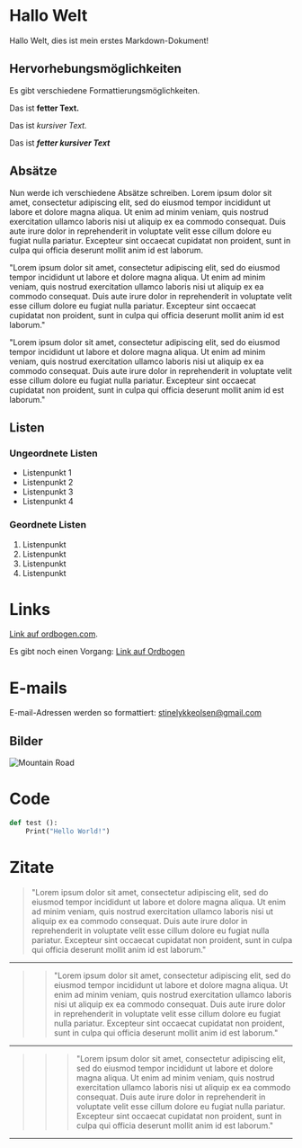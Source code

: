 # Hallo Welt

Hallo Welt, dies ist mein erstes Markdown-Dokument!

## Hervorhebungsmöglichkeiten

Es gibt verschiedene Formattierungsmöglichkeiten.

Das ist **fetter Text.**

Das ist *kursiver Text.*

Das ist ***fetter kursiver Text***

## Absätze

Nun werde ich verschiedene Absätze schreiben. 
Lorem ipsum dolor sit amet, consectetur adipiscing elit, sed do eiusmod tempor incididunt ut labore et dolore magna aliqua. Ut enim ad minim veniam, quis nostrud exercitation ullamco laboris nisi ut aliquip ex ea commodo consequat. Duis aute irure dolor in reprehenderit in voluptate velit esse cillum dolore eu fugiat nulla pariatur. Excepteur sint occaecat cupidatat non proident, sunt in culpa qui officia deserunt mollit anim id est laborum.

"Lorem ipsum dolor sit amet, consectetur adipiscing elit, sed do eiusmod tempor incididunt ut labore et dolore magna aliqua. Ut enim ad minim veniam, quis nostrud exercitation ullamco laboris nisi ut aliquip ex ea commodo consequat. Duis aute irure dolor in reprehenderit in voluptate velit esse cillum dolore eu fugiat nulla pariatur. Excepteur sint occaecat cupidatat non proident, sunt in culpa qui officia deserunt mollit anim id est laborum."

"Lorem ipsum dolor sit amet, consectetur adipiscing elit, sed do eiusmod tempor incididunt ut labore et dolore magna aliqua. Ut enim ad minim veniam, quis nostrud exercitation ullamco laboris nisi ut aliquip ex ea commodo consequat. Duis aute irure dolor in reprehenderit in voluptate velit esse cillum dolore eu fugiat nulla pariatur. Excepteur sint occaecat cupidatat non proident, sunt in culpa qui officia deserunt mollit anim id est laborum."

## Listen
### Ungeordnete Listen

- Listenpunkt 1
- Listenpunkt 2
- Listenpunkt 3
- Listenpunkt 4

### Geordnete Listen

1. Listenpunkt 
2. Listenpunkt
3. Listenpunkt
4. Listenpunkt


# Links
[Link auf ordbogen.com](https://www.ordbogen.com/da/#/). 

Es gibt noch einen Vorgang: [Link auf Ordbogen][1]

# E-mails
E-mail-Adressen werden so formattiert: <stinelykkeolsen@gmail.com>

[1]: https://ordbogen.com "ordbogen.com"

## Bilder

 ![Mountain Road]


 [Mountain road]:https://pixabay.com/get/g9483ecfc4d13ae868fde67addfa0a536b23b12832a1d7601e292517b7e325951d790b171df227fc5985bdcf18199fa3dc41a53bf596948ccd6519fb29f35e9ce1b98b8e4a73cb3026dd670e4c6e37b60_640.jpg "Berge"



# Code


```Python
def test ():
    Print("Hello World!")
```

# Zitate

>"Lorem ipsum dolor sit amet, consectetur adipiscing elit, sed do eiusmod tempor incididunt ut labore et dolore magna aliqua. Ut enim ad minim veniam, quis nostrud exercitation ullamco laboris nisi ut aliquip ex ea commodo consequat. Duis aute irure dolor in reprehenderit in voluptate velit esse cillum dolore eu fugiat nulla pariatur. Excepteur sint occaecat cupidatat non proident, sunt in culpa qui officia deserunt mollit anim id est laborum."
---

>>"Lorem ipsum dolor sit amet, consectetur adipiscing elit, sed do eiusmod tempor incididunt ut labore et dolore magna aliqua. Ut enim ad minim veniam, quis nostrud exercitation ullamco laboris nisi ut aliquip ex ea commodo consequat. Duis aute irure dolor in reprehenderit in voluptate velit esse cillum dolore eu fugiat nulla pariatur. Excepteur sint occaecat cupidatat non proident, sunt in culpa qui officia deserunt mollit anim id est laborum."
---

>>>"Lorem ipsum dolor sit amet, consectetur adipiscing elit, sed do eiusmod tempor incididunt ut labore et dolore magna aliqua. Ut enim ad minim veniam, quis nostrud exercitation ullamco laboris nisi ut aliquip ex ea commodo consequat. Duis aute irure dolor in reprehenderit in voluptate velit esse cillum dolore eu fugiat nulla pariatur. Excepteur sint occaecat cupidatat non proident, sunt in culpa qui officia deserunt mollit anim id est laborum."

---
